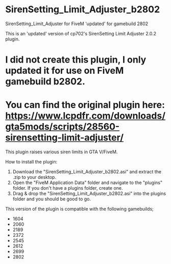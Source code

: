 # SirenSetting_Limit_Adjuster_b2802
SirenSetting_Limit_Adjuster for FiveM 'updated' for gamebuild 2802

This is an 'updated' version of cp702's SirenSetting Limit Adjuster 2.0.2 plugin.

# I did not create this plugin, I only updated it for use on FiveM gamebuild b2802.
# You can find the original plugin here: https://www.lcpdfr.com/downloads/gta5mods/scripts/28560-sirensetting-limit-adjuster/

This plugin raises various siren limits in GTA V/FiveM.

How to install the plugin:
1. Download the "SirenSetting_Limit_Adjuster_b2802.asi" and extract the .zip to your desktop.
2. Open the "FiveM Application Data" folder and navigate to the "plugins" folder. If you don't have a plugins folder, create one.
3. Drag & drop the "SirenSetting_Limit_Adjuster_b2802.asi" into the plugins folder and you should be good to go.


This version of the plugin is compatible with the following gamebuilds;
- 1604
- 2060
- 2189
- 2372
- 2545
- 2612
- 2699
- 2802
